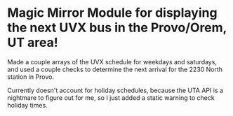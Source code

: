 # Magic Mirror Module for displaying the next UVX bus in the Provo/Orem, UT area!

Made a couple arrays of the UVX schedule for weekdays and saturdays, and used a couple checks to determine the next arrival for the 2230 North station in Provo. 

Currently doesn't account for holiday schedules, because the UTA API is a nightmare to figure out for me, so I just added a static warning to check holiday times.
